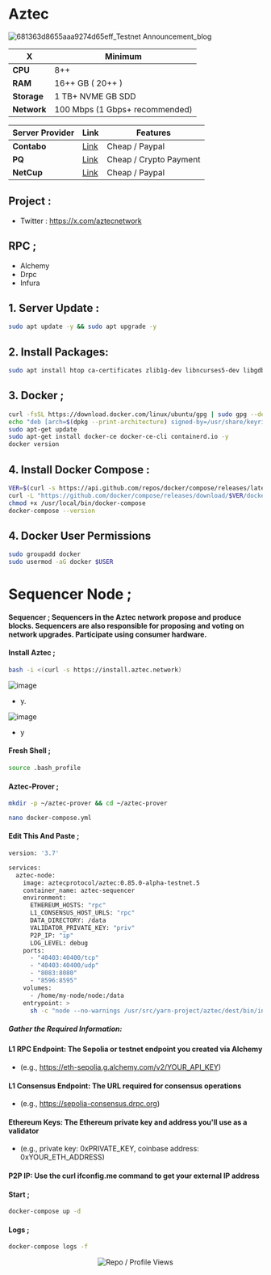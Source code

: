 # Aztec

![681363d8655aaa9274d65eff_Testnet Announcement_blog](https://github.com/user-attachments/assets/d2d9a479-5528-486c-abe5-22d9bddb7ee7)

| X        | Minimum              |
|------------------|----------------------------|
| **CPU**          | 8++ |
| **RAM**          | 16++ GB ( 20++ )                    |
| **Storage**      | 1 TB+ NVME GB SDD                   |
| **Network**      | 100 Mbps (1 Gbps+ recommended) |


| Server Provider        | Link              | Features |
|------------------|----------------------------|----------------------------|
| **Contabo**          | [Link](https://www.dpbolvw.net/click-101330552-12454592)                     | Cheap / Paypal  |
| **PQ**      | [Link](https://pq.hosting/?from=627713)                  | Cheap / Crypto Payment |
| **NetCup**          | [Link](https://www.netcup.com/en/?ref=261820) | Cheap / Paypal |

## Project : 
- Twitter : https://x.com/aztecnetwork

## RPC ; 

- Alchemy
- Drpc
- Infura

## 1. Server Update : 

```bash
sudo apt update -y && sudo apt upgrade -y
```
## 2. Install Packages:

```bash
sudo apt install htop ca-certificates zlib1g-dev libncurses5-dev libgdbm-dev libnss3-dev tmux iptables curl nvme-cli git wget make jq libleveldb-dev build-essential pkg-config ncdu tar clang bsdmainutils lsb-release libssl-dev libreadline-dev libffi-dev jq gcc screen file unzip lz4 -y
```

## 3. Docker ; 

```bash
curl -fsSL https://download.docker.com/linux/ubuntu/gpg | sudo gpg --dearmor -o /usr/share/keyrings/docker-archive-keyring.gpg
echo "deb [arch=$(dpkg --print-architecture) signed-by=/usr/share/keyrings/docker-archive-keyring.gpg] https://download.docker.com/linux/ubuntu $(lsb_release -cs) stable" | sudo tee /etc/apt/sources.list.d/docker.list > /dev/null
sudo apt-get update
sudo apt-get install docker-ce docker-ce-cli containerd.io -y
docker version
```

## 4. Install Docker Compose : 

```bash
VER=$(curl -s https://api.github.com/repos/docker/compose/releases/latest | grep tag_name | cut -d '"' -f 4)
curl -L "https://github.com/docker/compose/releases/download/$VER/docker-compose-$(uname -s)-$(uname -m)" -o /usr/local/bin/docker-compose
chmod +x /usr/local/bin/docker-compose
docker-compose --version
```

## 4. Docker User Permissions

```bash
sudo groupadd docker
sudo usermod -aG docker $USER
```


# Sequencer Node ; 

#### Sequencer ; Sequencers in the Aztec network propose and produce blocks. Sequencers are also responsible for proposing and voting on network upgrades. Participate using consumer hardware.

#### Install Aztec ; 

```bash
bash -i <(curl -s https://install.aztec.network)
```

![image](https://github.com/user-attachments/assets/23b39122-7e2f-4618-9d5f-2645d4f8b2bd)

- y.

![image](https://github.com/user-attachments/assets/9c3e6e45-286a-45b6-bb41-65c91822ad3e)

- y

#### Fresh Shell ; 

```bash
source .bash_profile
```

#### Aztec-Prover ; 

```bash
mkdir -p ~/aztec-prover && cd ~/aztec-prover
```
```bash
nano docker-compose.yml
```

#### Edit This And Paste ; 

```bash
version: '3.7'

services:
  aztec-node:
    image: aztecprotocol/aztec:0.85.0-alpha-testnet.5
    container_name: aztec-sequencer
    environment:
      ETHEREUM_HOSTS: "rpc"
      L1_CONSENSUS_HOST_URLS: "rpc"
      DATA_DIRECTORY: /data
      VALIDATOR_PRIVATE_KEY: "priv"
      P2P_IP: "ip"
      LOG_LEVEL: debug
    ports:
      - "40403:40400/tcp"
      - "40403:40400/udp"
      - "8083:8080"
      - "8596:8595"
    volumes:
      - /home/my-node/node:/data
    entrypoint: >
      sh -c "node --no-warnings /usr/src/yarn-project/aztec/dest/bin/index.js start --network alpha-testnet --node --archiver --sequencer"
```
##### Gather the Required Information:

#### L1 RPC Endpoint: The Sepolia or testnet endpoint you created via Alchemy
- (e.g., https://eth-sepolia.g.alchemy.com/v2/YOUR_API_KEY)

#### L1 Consensus Endpoint: The URL required for consensus operations
- (e.g., https://sepolia-consensus.drpc.org)

#### Ethereum Keys: The Ethereum private key and address you'll use as a validator
- (e.g., private key: 0xPRIVATE_KEY, coinbase address: 0xYOUR_ETH_ADDRESS)

#### P2P IP: Use the curl ifconfig.me command to get your external IP address

#### Start ; 

```bash
docker-compose up -d
```

#### Logs ; 

```bash
docker-compose logs -f
```

<p align="center">
  <img src="https://komarev.com/ghpvc/?username=FurkanL0&style=flat-square&color=red&label=Profile+Views+/+Repo+Views+" alt="Repo / Profile Views" />
</p>
